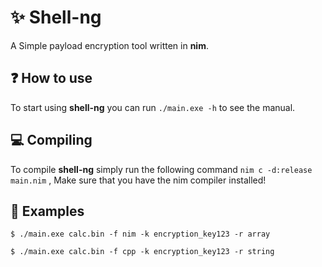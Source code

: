 
# ✨ Shell-ng

A Simple payload encryption tool written in **nim**.


## ❓ How to use
To start using **shell-ng** you can run ```./main.exe -h``` to see the manual.
 
## 💻 Compiling
To compile **shell-ng** simply run the following command ```nim c -d:release main.nim``` , Make sure that you have the nim compiler installed!
## 👀 Examples
```
$ ./main.exe calc.bin -f nim -k encryption_key123 -r array
```

```
$ ./main.exe calc.bin -f cpp -k encryption_key123 -r string
```
